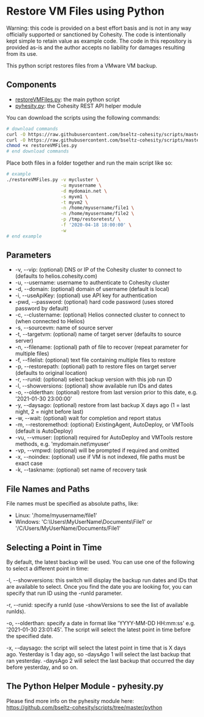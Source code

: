 # Restore VM Files using Python

Warning: this code is provided on a best effort basis and is not in any way officially supported or sanctioned by Cohesity. The code is intentionally kept simple to retain value as example code. The code in this repository is provided as-is and the author accepts no liability for damages resulting from its use.

This python script restores files from a VMware VM backup.

## Components

* [restoreVMFiles.py](https://raw.githubusercontent.com/bseltz-cohesity/scripts/master/python/restoreVMFiles/restoreVMFiles.py): the main python script
* [pyhesity.py](https://raw.githubusercontent.com/bseltz-cohesity/scripts/master/python/pyhesity/pyhesity.py): the Cohesity REST API helper module

You can download the scripts using the following commands:

```bash
# download commands
curl -O https://raw.githubusercontent.com/bseltz-cohesity/scripts/master/python/restoreVMFiles/restoreVMFiles.py
curl -O https://raw.githubusercontent.com/bseltz-cohesity/scripts/master/python/pyhesity.py
chmod +x restoreVMFiles.py
# end download commands
```

Place both files in a folder together and run the main script like so:

```bash
# example
./restoreVMFiles.py -v mycluster \
                    -u myusername \
                    -d mydomain.net \
                    -s myvm1 \
                    -t myvm2 \
                    -n /home/myusername/file1 \
                    -n /home/myusername/file2 \
                    -p /tmp/restoretest/ \
                    -f '2020-04-18 18:00:00' \
                    -w
# end example
```

## Parameters

* -v, --vip: (optional) DNS or IP of the Cohesity cluster to connect to (defaults to helios.cohesity.com)
* -u, --username: username to authenticate to Cohesity cluster
* -d, --domain: (optional) domain of username (default is local)
* -i, --useApiKey: (optional) use API key for authentication
* -pwd, --password: (optional) hard code password (uses stored password by default)
* -c, --clustername: (optional) Helios connected cluster to connect to (when connected to Helios)
* -s, --sourcevm: name of source server
* -t, --targetvm: (optional) name of target server (defaults to source server)
* -n, --filename: (optional) path of file to recover (repeat parameter for multiple files)
* -f, --filelist: (optional) text file containing multiple files to restore
* -p, --restorepath: (optional) path to restore files on target server (defaults to original location)
* -r, --runid: (optional) select backup version with this job run ID
* -l, --showversions: (optional) show available run IDs and dates
* -o, --olderthan: (optional) restore from last version prior to this date, e.g. '2021-01-30 23:00:00'
* -y, --daysago: (optional) restore from last backup X days ago (1 = last night, 2 = night before last)
* -w, --wait: (optional) wait for completion and report status
* -m, --restoremethod: (optional) ExistingAgent, AutoDeploy, or VMTools (default is AutoDeploy)
* -vu, --vmuser: (optional) required for AutoDeploy and VMTools restore methods, e.g. 'mydomain.net\myuser'
* -vp, --vmpwd: (optional) will be prompted if required and omitted
* -x, --noindex: (optional) use if VM is not indexed, file paths must be exact case
* -k, --taskname: (optional) set name of recovery task

## File Names and Paths

File names must be specified as absolute paths, like:

* Linux: '/home/myusername/file1'
* Windows: 'C:\Users\MyUserName\Documents\File1' or '/C/Users/MyUserName/Documents/File1'

## Selecting a Point in Time

By default, the latest backup will be used. You can use one of the following to select a different point in time:

-l, --showversions: this switch will display the backup run dates and IDs that are available to select. Once you find the date you are looking for, you can specify that run ID using the -runId parameter.

-r, --runid: specify a runId (use -showVersions to see the list of available runIds).

-o, --olderthan: specify a date in format like 'YYYY-MM-DD HH:mm:ss' e.g. '2021-01-30 23:01:45'. The script will select the latest point in time before the specified date.

-x, --daysago: the script will select the latest point in time that is X days ago. Yesterday is 1 day ago, so -daysAgo 1 will select the last backup that ran yesterday. -daysAgo 2 will select the last backup that occurred the day before yesterday, and so on.

## The Python Helper Module - pyhesity.py

Please find more info on the pyhesity module here: <https://github.com/bseltz-cohesity/scripts/tree/master/python>
